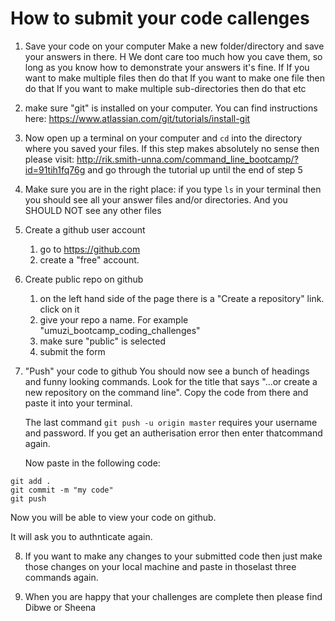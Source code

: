 # How to submit your code callenges

1. Save your code on your computer
   Make a new folder/directory and save your answers in there. H
   We dont care too much how you cave them, so long as you know how to demonstrate your answers it's fine. If If you want to make multiple files then do that
   If you want to make one file then do that
   If you want to make multiple sub-directories then do that
   etc

2. make sure "git" is installed on your computer. You can find instructions here: https://www.atlassian.com/git/tutorials/install-git

3. Now open up a terminal on your computer and `cd` into the directory where you saved your files.
   If this step makes absolutely no sense then please visit: http://rik.smith-unna.com/command_line_bootcamp/?id=91tih1fq76g and go through the tutorial up until the end of step 5

4. Make sure you are in the right place:
   if you type `ls` in your terminal then you should see all your answer files and/or directories. And you SHOULD NOT see any other files

5. Create a github user account

   1. go to https://github.com
   2. create a "free" account.

6. Create public repo on github

   1. on the left hand side of the page there is a "Create a repository" link. click on it
   2. give your repo a name. For example "umuzi_bootcamp_coding_challenges"
   3. make sure "public" is selected
   4. submit the form

7. "Push" your code to github
   You should now see a bunch of headings and funny looking commands. Look for the title that says "…or create a new repository on the command line". Copy the code from there and paste it into your terminal.

   The last command `git push -u origin master` requires your username and password. If you get an autherisation error then enter thatcommand again.

   Now paste in the following code:

```
git add .
git commit -m "my code"
git push
```

Now you will be able to view your code on github.

It will ask you to authnticate again.

8. If you want to make any changes to your submitted code then just make those changes on your local machine and paste in thoselast three commands again.

9. When you are happy that your challenges are complete then please find Dibwe or Sheena
